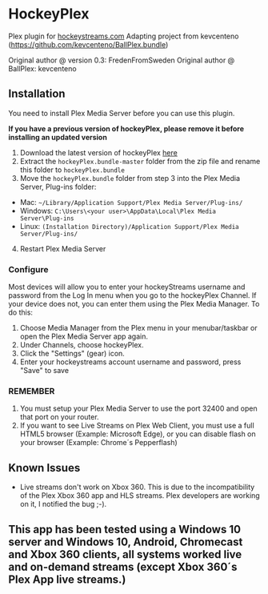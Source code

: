 HockeyPlex
========
Plex plugin for [hockeystreams.com](http://www4.hockeystreams.com/assist/categories/13/api+discussion/4814/APP+HockeyPlex)
Adapting project from kevcenteno (https://github.com/kevcenteno/BallPlex.bundle)

Original author @ version 0.3:  FredenFromSweden
Original author @ BallPlex: kevcenteno
## Installation
You need to install Plex Media Server before you can use this plugin.

**If you have a previous version of hockeyPlex, please remove it before installing an updated version**

1. Download the latest version of hockeyPlex [here](https://github.com/kevcenteno/hockeyPlex.bundle/archive/master.zip)
2. Extract the `hockeyPlex.bundle-master` folder from the zip file and rename this folder to `hockeyPlex.bundle`
3. Move the `hockeyPlex.bundle` folder from step 3 into the Plex Media Server, Plug-ins folder:
  * Mac: `~/Library/Application Support/Plex Media Server/Plug-ins/`
  * Windows: `C:\Users\<your user>\AppData\Local\Plex Media Server\Plug-ins`
  * Linux: `(Installation Directory)/Application Support/Plex Media Server/Plug-ins/`
4. Restart Plex Media Server

### Configure
Most devices will allow you to enter your hockeyStreams username and password from the Log In menu when you go to the hockeyPlex Channel. If your device does not, you can enter them using the Plex Media Manager. To do this:

1. Choose Media Manager from the Plex menu in your menubar/taskbar or open the Plex Media Server app again.
2. Under Channels, choose hockeyPlex.
3. Click the "Settings" (gear) icon.
4. Enter your hockeystreams account username and password, press "Save" to save

### REMEMBER
1. You must setup your Plex Media Server to use the port 32400 and open that port on your router.
2. If you want to see Live Streams on Plex Web Client, you must use a full HTML5 browser (Example: Microsoft Edge), or you can disable flash on your browser (Example: Chrome´s Pepperflash)

## Known Issues
* Live streams don't work on Xbox 360. This is due to the incompatibility of the Plex Xbox 360 app and HLS streams. Plex developers are working on it, I notified the bug ;-).

## This app has been tested using a Windows 10 server and Windows 10, Android, Chromecast and Xbox 360 clients, all systems worked live and on-demand streams (except Xbox 360´s Plex App live streams.)
